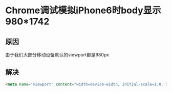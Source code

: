 # Chrome调试模拟iPhone6时body显示980*1742


## 原因
由于我们大部分移动设备默认的viewport都是980px

## 解决

```html
<meta name="viewport" content="width=device-width, initial-scale=1.0, minimum-scale=1.0, maximum-scale=1.0, user-scalable=no">
```


